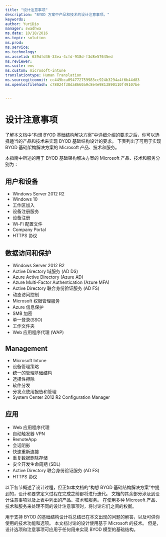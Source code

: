 ```yaml
---
title: "设计注意事项"
description: "BYOD 方案中产品和技术的设计注意事项。"
keywords: 
author: YuriDio
manager: swadhwa
ms.date: 10/18/2016
ms.topic: solution
ms.prod: 
ms.service: 
ms.technology: 
ms.assetid: 639dfd46-33ea-4cfd-918d-f3d8e57645ed
ms.reviewer: 
ms.suite: ems
ms.custom: microsoft-intune
translationtype: Human Translation
ms.sourcegitcommit: cc449bca094772759983cc924b3294a4f6b44d83
ms.openlocfilehash: c78024f38da8660a9c8e4e9813890110f49107be


---
```


# 设计注意事项

了解本文档中“构想 BYOD 基础结构解决方案”中详细介绍的要求之后，你可以选择适当的产品和技术来实现 BYOD 基础结构设计的要求。 下表列出了可用于实现 BYOD 基础架构解决方案的 Microsoft 产品、技术和服务。

本指南中所述的用于 BYOD 基础架构解决方案的 Microsoft 产品、技术和服务分别为：

## 用户和设备

- Windows Server 2012 R2
- Windows 10
- 工作区加入
- 设备注册服务
- 设备注册
- Wi-Fi 配置文件
- Company Portal
- HTTPS 协议

## 数据访问和保护

- Windows Server 2012 R2
- Active Directory 域服务 (AD DS)
- Azure Active Directory (Azure AD)
- Azure Multi-Factor Authentication (Azure MFA)
- Active Directory 联合身份验证服务 (AD FS)
- 动态访问控制
- Microsoft 权限管理服务
- Azure 信息保护 
- SMB 加密
- 单一登录(SSO)
- 工作文件夹
- Web 应用程序代理 (WAP)

## Management

- Microsoft Intune
- 设备管理策略
- 统一的管理基础结构
- 选择性擦除
- 软件分发
- 分发点使用报告和管理
- System Center 2012 R2 Configuration Manager

## 应用

- Web 应用程序代理
- 自动触发器 VPN
- RemoteApp
- 会话阴影
- 快速重新连接
- 重复数据删除存储
- 安全开发生命周期 (SDL)
- Active Directory 联合身份验证服务 (AD FS)
- HTTPS 协议

以下各节概述了设计过程，但正如本文档的“构想 BYOD 基础结构解决方案”中提到的，设计和要求定义过程在完成之前都将进行迭代。
文档的其余部分涉及到设计注意事项以及上表中列出的产品、技术和服务。 在使用多种 Microsoft 产品、技术和服务来处理不同的设计注意事项时，将讨论它们之间的权衡。

用于支持 BYOD 的基础结构设计将总结已在本文出现的问题的解答，以及可供你使用的技术功能和选项。 本文档讨论的设计使用基于 Microsoft 的技术。 但是，设计选项和注意事项可应用于任何用来实现 BYOD 模型的基础结构。





<!--HONumber=Oct16_HO3-->


